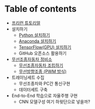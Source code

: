 # Table of contents

* [프리런 튜토리얼](README.md)
* 설치하기
  * [Python 설치하기](install/python.md)
  * [Anaconda 설치하기](install/untitled.md)
  * [TensorFlow\(GPU\) 설치하기](install/tensorflow-gpu.md)
  * GitHub 오픈소스 활용하기
* [무선조종자동차 정비소](undefined/README.md)
  * [무선조종자동차 조립하기](undefined/undefined.md)
  * [무선방향조종 \(PWM 방식\)](undefined/untitled.md)
* 트레이닝세트 수집
  * 무선조종차와 PC간 통신구현
  * 데이터세트 구축
* End-to-End 학습으로 자율주행 구현
  * CNN 모델구성 여기 하윗단으로 넣을까?


